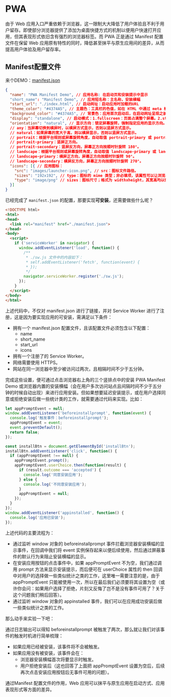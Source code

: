 # PWA
由于 Web 应用入口严重依赖于浏览器，这一限制大大降低了用户体验且不利于用户留存。即使部分浏览器提供了添加为桌面快捷方式的机制以便用户快速打开应用，但其表现形式依旧含有强烈的浏览器标签。而 PWA 正是通过 Manifest 配置文件在保留 Web 应用原有特性的同时，降低甚至抹平与原生应用间的差异，从而提高用户体验及用户留存率。

## Manifest配置文件
来个DEMO：[manifest.json](https://developer.mozilla.org/zh-CN/docs/Web/Manifest)
```json
{
  "name": "PWA Manifest Demo", // 应用名称: 在启动页和安装提示中显示
  "short_name": "Manifest Demo", // 应用短名称：主名称，安装横幅
  "start_url": "./index.html", // 启动网址：启动应用时加载的URL
  "theme_color": "#4374A5", // 主题色：工具栏的色值，如在 HTML 中通过 meta 标签指定，则以 meta 标签指定的色值为准，故建议 meta 与 manifest.json 的值保持一致。
  "background_color": "#4374A5", // 背景色：应用首次启动后，在启动网址呈现之前，浏览器会使用该色值填充屏幕，以便杜绝白屏，效果如上述中的启动页。
  "display": "standalone", // 启动模式：1.fullscreen：页面占满整个屏幕。2.standalone：相对于 fullscreen，此模式还包含状态栏、返回按钮等其他系统 UI，该模式更接近原生应用。 3.minimal-ui：相对于 standalone，此模式还包含浏览器地址栏，地址栏样式取决于具体的浏览器。4.browser：使用操作系统内置的浏览器来打开应用。
  "orientation": "natural", // 显示方向：锁定屏幕旋转，强制指定应用的显示方向。
  // any：当屏幕切换到横屏时，以横屏方式显示，否则以竖屏方式显示。
  // natural：如果屏幕的宽大于高，则以横屏显示，否则以竖屏方式显示。
  // portrait：根据平台规则或屏幕旋转角度，自动取值 portrait-primary 或 portrait-secondary。
  // portrait-primary：竖屏正方向。
  // portrait-secondary：竖屏反方向，屏幕正方向按顺时针旋转 180°。
  // landscape：根据平台规则或屏幕旋转角度，自动取值 landscape-primary 或 landscape-secondary。
  // landscape-primary：横屏正方向，屏幕正方向按顺时针旋转 90°。
  // landscape-secondary：横屏反方向，屏幕正方向按顺时针旋转 270°。
  "icons": [{ // 应用图标：
    "src": "images/launcher-icon.png", // src：图标文件路径。
    "sizes": "192x192", // type：图标的 mime 类型；非必填项，该属性可以让浏览器快速忽略掉不支持的图标类型。
    "type": "image/png" // sizes：图标尺寸；格式为 widthxheight，其宽高均以像素（px）为单位。
  }] 
}
```
已经完成了 `manifest.json` 的配置，那要实现**可安装**，还需要做些什么呢？
```html
<!DOCTYPE html>
<html>
<head>
  <link rel="manifest" href="./manifest.json">
</head>
<body>
  <script>
    if ('serviceWorker' in navigator) {
      window.addEventListener('load', function() {
        /**
         * ./sw.js 文件中的内容如下：
         * self.addEventListener('fetch', function(event) {
         * });
         */
        navigator.serviceWorker.register('./sw.js');
      });
    }
  </script>
</body>
</html>
```
上述代码中，不仅对 manifest.json 进行了链接，并对 Service Worker 进行了注册，这是因为要实现应用的可安装，需满足以下条件：
- 拥有一个 manifest.json 配置文件，且该配置文件必须包含以下配置：
  - name
  - short_name
  - start_url
  - icons
- 拥有一个注册了的 Service Worker。
- 网络需要使用 HTTPS。
- 网站在同一浏览器中至少被访问过两次，且相隔时间不少于五分钟。

完成这些设置，便可通过点击浏览器右上角的三个竖排点中的安装 PWA Manifest Demo 或浏览器内置的安装横幅（会在用户多次访问站点且间隔时间不少于五分钟的时候自动出现）来进行应用安装。但如果想要延迟安装提示，或在用户选择同意或拒绝安装后做一些统计类的工作，就需要通过代码来实现。比如：
```js
let appPromptEvent = null;
window.addEventListener('beforeinstallprompt', function(event) {
  console.log('触发事件：beforeinstallprompt');
  appPromptEvent = event;
  event.preventDefault();
  return false;
});

const installBtn = document.getElementById('installBtn');
installBtn.addEventListener('click', function() {
  if (appPromptEvent !== null) {
    appPromptEvent.prompt();
    appPromptEvent.userChoice.then(function(result) {
      if (result.outcome === 'accepted') {
        console.log('同意安装应用');
      } else {
        console.log('不同意安装应用');
      }
      appPromptEvent = null;
    });
  }
});
window.addEventListener('appinstalled', function() {
  console.log('应用已安装');
});
```
上述代码的主要流程为：
- 通过监听 window 对象的 beforeinstallprompt 事件拦截浏览器安装横幅的显示事件，在回调中我们将 event 实例保存起来以便后续使用，然后通过屏蔽事件的默认行为来阻止安装横幅的显示。
- 在安装应用按钮的点击事件中，如果 appPromptEvent 不为空，我们通过调用 prompt 方法来显示安装提示，而后便可在 userChoice 属性的 then 回调中对用户的选择做一些类似统计之类的工作，这里唯一需要注意的是，由于 appPromptEvent 只能被使用一次，所以在最后我们必须要将其设置为空（或许你会问：如果用户选择了拒绝，片刻又反悔了岂不是没有事件可用了？关于这个问题我们稍后回答）。
- 通过监听 window 对象的 appinstalled 事件，我们可以在应用成功安装后做一些类似统计之类的工作。

那么动手来实验一下吧：

通过日志输出可以得知 beforeinstallprompt 被触发了两次，那么就让我们对该事件的触发时机进行简单梳理：
- 如果应用已经被安装，该事件将不会被触发。
- 如果应用没有被安装，该事件会在：
  - 浏览器安装横幅首次将要显示时触发。
  - 用户拒绝安装后（这也回答了上面把 appPromptEvent 设置为空后，后续再次点击安装应用按钮后无事件可用的问题）。

通过Manifest 配置文件的作用，Web 应用可以抹平与原生应用在启动方式、应用表现形式等方面的差异。
